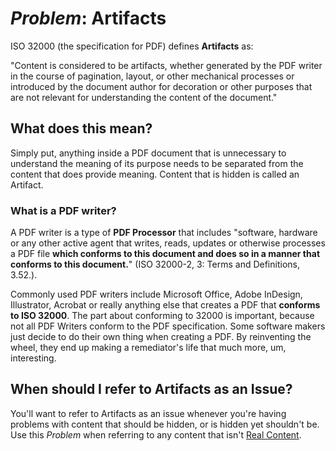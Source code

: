 # *Problem*: Artifacts

ISO 32000 (the specification for PDF) defines **Artifacts** as:

"Content is considered to be artifacts, whether generated by the PDF writer in the course of pagination, layout, or other mechanical processes or introduced by the document author for decoration or other purposes that are not relevant for understanding the content of the document."

## What does this mean?

Simply put, anything inside a PDF document that is unnecessary to understand the meaning of its purpose needs to be separated from the content that does provide meaning. Content that is hidden is called an Artifact.

### What is a **PDF writer**?
A PDF writer is a type of **PDF Processor** that includes "software, hardware or any other active agent that writes, reads, updates or otherwise processes a PDF file **which conforms to this document and does so in a manner that conforms to this document.**" (ISO 32000-2, 3: Terms and Definitions, 3.52.).

Commonly used PDF writers include Microsoft Office, Adobe InDesign, Illustrator, Acrobat or really anything else that creates a PDF that **conforms to ISO 32000**. The part about conforming to 32000 is important, because not all PDF Writers conform to the PDF specification. Some software makers just decide to do their own thing when creating a PDF. By reinventing the wheel, they end up making a remediator's life that much more, um, interesting.

## When should I refer to Artifacts as an Issue?

You'll want to refer to Artifacts as an issue whenever you're having problems with content that should be hidden, or is hidden yet shouldn't be. Use this *Problem* when referring to any content that isn't [Real Content](Problems/Real-content.md). 
